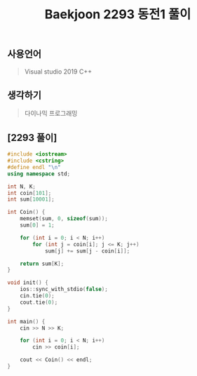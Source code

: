 ﻿---
title: "Baekjoon 2293 동전1 풀이"
categories: Algorithm
comments: true
---

## 사용언어
 > Visual studio 2019 C++ 

## 생각하기
  > 다이나믹 프로그래밍

## [2293 풀이]

```c++
#include <iostream>
#include <cstring>
#define endl "\n"
using namespace std;

int N, K;
int coin[101];
int sum[10001];

int Coin() {
	memset(sum, 0, sizeof(sum));
	sum[0] = 1;

	for (int i = 0; i < N; i++)
		for (int j = coin[i]; j <= K; j++)
			sum[j] += sum[j - coin[i]];

	return sum[K];
}

void init() {
	ios::sync_with_stdio(false);
	cin.tie(0);
	cout.tie(0);
}

int main() {
	cin >> N >> K;

	for (int i = 0; i < N; i++)
		cin >> coin[i];

	cout << Coin() << endl;
}
```